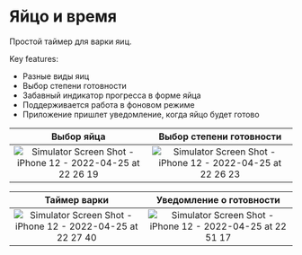 # Яйцо и время

Простой таймер для варки яиц.

Key features:
- Разные виды яиц
- Выбор степени готовности
- Забавный индикатор прогресса в форме яйца
- Поддерживается работа в фоновом режиме
- Приложение пришлет уведомление, когда яйцо будет готово


|  Выбор яйца | Выбор степени готовности |
| :---------: | :----------------------: |
|![Simulator Screen Shot - iPhone 12 - 2022-04-25 at 22 26 19](https://user-images.githubusercontent.com/3172532/165164539-b2cb2761-5aee-411b-b812-c6f029484d94.png) | ![Simulator Screen Shot - iPhone 12 - 2022-04-25 at 22 26 23](https://user-images.githubusercontent.com/3172532/165164640-6588a0da-5e4d-43cb-aaa1-85d94834e476.png)



|  Таймер варки | Уведомление о готовности |
| :-----------: | :----------------------: |
| ![Simulator Screen Shot - iPhone 12 - 2022-04-25 at 22 27 40](https://user-images.githubusercontent.com/3172532/165165256-663b67d6-67b0-415a-b918-5f18a1a7482c.png) | ![Simulator Screen Shot - iPhone 12 - 2022-04-25 at 22 51 17](https://user-images.githubusercontent.com/3172532/165165528-9851a3bf-6537-4787-81ba-327eafacf11c.png)

